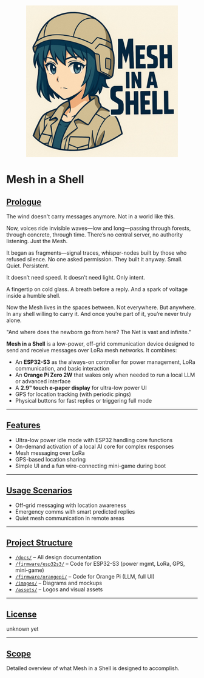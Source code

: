 <p align="center">
  <img src="assets/mesh-in-a-shell-logo.jpg" alt="Mesh in a Shell Logo" width="400">
</p>

# Mesh in a Shell

## [Prologue](#Prologue)
The wind doesn't carry messages anymore.
Not in a world like this.

Now, voices ride invisible waves—low and long—passing through forests, through concrete, through time.
There’s no central server, no authority listening.
Just the Mesh.

It began as fragments—signal traces, whisper-nodes built by those who refused silence.
No one asked permission.
They built it anyway.
Small. Quiet. Persistent.

It doesn’t need speed.
It doesn’t need light.
Only intent.

A fingertip on cold glass.
A breath before a reply.
And a spark of voltage inside a humble shell.

Now the Mesh lives in the spaces between.
Not everywhere. But anywhere.
In any shell willing to carry it.
And once you’re part of it,
you’re never truly alone.

"And where does the newborn go from here?
The Net is vast and infinite."

**Mesh in a Shell** is a low-power, off-grid communication device designed to send and receive messages over LoRa mesh networks. It combines:

- An **ESP32-S3** as the always-on controller for power management, LoRa communication, and basic interaction
- An **Orange Pi Zero 2W** that wakes only when needed to run a local LLM or advanced interface
- A **2.9" touch e-paper display** for ultra-low power UI
- GPS for location tracking (with periodic pings)
- Physical buttons for fast replies or triggering full mode

---

## [Features](#features)

- Ultra-low power idle mode with ESP32 handling core functions
- On-demand activation of a local AI core for complex responses
- Mesh messaging over LoRa
- GPS-based location sharing
- Simple UI and a fun wire-connecting mini-game during boot

---

## [Usage Scenarios](#usage-scenarios)

- Off-grid messaging with location awareness
- Emergency comms with smart predicted replies
- Quiet mesh communication in remote areas

---

## [Project Structure](#project-structure)

- [`/docs/`](docs/) – All design documentation
- [`/firmware/esp32s3/`](firmware/esp32s3/) – Code for ESP32-S3 (power mgmt, LoRa, GPS, mini-game)
- [`/firmware/orangepi/`](firmware/orangepi/) – Code for Orange Pi (LLM, full UI)
- [`/images/`](images/) – Diagrams and mockups
- [`/assets/`](assets/) – Logos and visual assets

---

## [License](#license)

unknown yet

---

## [Scope](docs/scope.md)

Detailed overview of what Mesh in a Shell is designed to accomplish.
